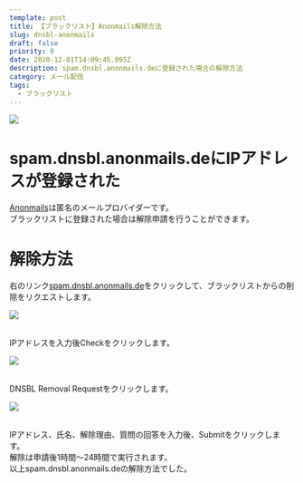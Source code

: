 ```yaml
---
template: post
title: 【ブラックリスト】Anonmails解除方法
slug: dnsbl-anonmails
draft: false
priority: 0
date: 2020-12-01T14:09:45.095Z
description: spam.dnsbl.anonmails.deに登録された場合の解除方法
category: メール配信
tags:
  - ブラックリスト
---
```

![](/media/anonmails-title.png)

# spam.dnsbl.anonmails.deにIPアドレスが登録された

<a href="https://anonmails.de/" target="_blank">Anonmails</a>は匿名のメールプロバイダーです。<br>ブラックリストに登録された場合は解除申請を行うことができます。<br>

# 解除方法

右のリンク<a href="https://anonmails.de/dnsbl.php" target="_blank">spam.dnsbl.anonmails.de</a>をクリックして、ブラックリストからの削除をリクエストします。

![](/media/anonmails-1.png)

\
IPアドレスを入力後Checkをクリックします。

![](/media/anonmails-2.png)

\
DNSBL Removal Requestをクリックします。

![](/media/anonmails-3.png)

\
IPアドレス、氏名、解除理由、質問の回答を入力後、Submitをクリックします。<br> 				解除は申請後1時間～24時間で実行されます。<br> 				以上spam.dnsbl.anonmails.deの解除方法でした。<br>
